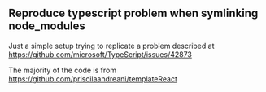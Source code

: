 ## Reproduce typescript problem when symlinking node_modules

Just a simple setup trying to replicate a problem described at https://github.com/microsoft/TypeScript/issues/42873

The majority of the code is from https://github.com/priscilaandreani/templateReact